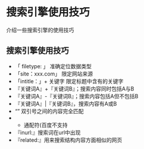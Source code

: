 # 搜索引擎使用技巧

介绍一些搜索引擎的使用技巧

## 搜索引擎使用技巧

- 「 filetype: 」 准确定位数据类型
- 「site：xxx.com」 限定网站来源
- 「intitle：」+ 关键字 限定标题中含有的关键字
- 『关键词A』+『关键词B』；搜索内容同时包括A与B
- 『关键词A』-『关键词B』；搜索内容包括A但不包括B
- 『关键词A』|『关键词B』，搜索内容有A或B
- “” 双引号之间的内容完全匹配
- * 通配符(百度不支持
- 『inurl:』搜索词在url中出现
- 『related:』用来搜索结构内容方面相似的网页